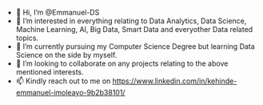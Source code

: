 - 👋 Hi, I’m @Emmanuel-DS
- 👀 I’m interested in everything relating to Data Analytics, Data Science, Machine Learning, AI, Big Data, Smart Data and everyother Data related topics.
- 🌱 I’m currently pursuing my Computer Science Degree but learning Data Science on the side by myself.
- 💞️ I’m looking to collaborate on any projects relating to the above mentioned interests.
- 📫 Kindly reach out to me on https://www.linkedin.com/in/kehinde-emmanuel-imoleayo-9b2b38101/

<!---
Emmanuel-DS/Emmanuel-DS is a ✨ special ✨ repository because its `README.md` (this file) appears on your GitHub profile.
You can click the Preview link to take a look at your changes.
--->
